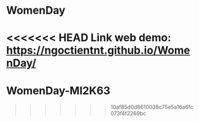 # WomenDay
<<<<<<< HEAD
Link web demo: https://ngoctientnt.github.io/WomenDay/
=======
# WomenDay-MI2K63
>>>>>>> 10af85d0d8610038c75e5a16a6fc073f4f2269bc
